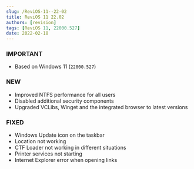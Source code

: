 ```yaml
---
slug: /ReviOS-11--22-02
title: ReviOS 11 22.02
authors: [revision]
tags: [ReviOS 11, 22000.527]
date: 2022-02-18
---
```


### IMPORTANT
- Based on Windows 11 (`22000.527`)

### NEW
- Improved NTFS performance for all users
- Disabled additional security components
- Upgraded VCLibs, Winget and the integrated browser to latest versions

### FIXED
- Windows Update icon on the taskbar
- Location not working
- CTF Loader not working in different situations
- Printer services not starting
- Internet Explorer error when opening links